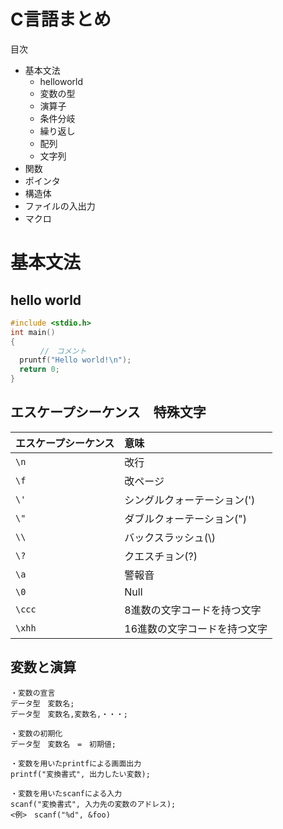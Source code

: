 # C言語まとめ

目次
- 基本文法
  - helloworld
  - 変数の型
  - 演算子
  - 条件分岐
  - 繰り返し
  - 配列
  - 文字列
- 関数
- ポインタ
- 構造体
- ファイルの入出力
- マクロ


 
 
# 基本文法

## hello world

~~~cpp
#include <stdio.h>
int main()
{
　　　　//　コメント
  pruntf("Hello world!\n");
  return 0;
}
~~~
## エスケープシーケンス　特殊文字

| エスケープシーケンス | 意味 |
|:---|:---| 
|` \n `| 改行 |
|` \f `| 改ページ |
|` \' `| シングルクォーテーション(') |
|` \" `| ダブルクォーテーション(") |
|` \\ `| バックスラッシュ(\\) |
|` \? `| クエスチョン(?)　|
|` \a `| 警報音 |
|` \0 `| Null |
|` \ccc `| 8進数の文字コードを持つ文字 |
|` \xhh `| 16進数の文字コードを持つ文字 |

## 変数と演算

~~~
・変数の宣言
データ型　変数名;
データ型　変数名,変数名,・・・;

・変数の初期化
データ型　変数名　=　初期値;

・変数を用いたprintfによる画面出力
printf("変換書式", 出力したい変数);

・変数を用いたscanfによる入力
scanf("変換書式", 入力先の変数のアドレス);
<例>　scanf("%d", &foo)
~~~

